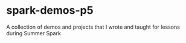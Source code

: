 # spark-demos-p5
A collection of demos and projects that I wrote and taught for lessons during Summer Spark

